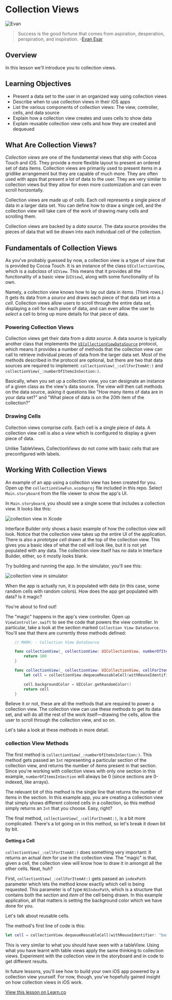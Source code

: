 # Collection Views

![Evan](http://i.giphy.com/13HgwGsXF0aiGY.gif)  

> Success is the good fortune that comes from aspiration, desperation, perspiration, and inspiration. -[Evan Esar](https://en.wikipedia.org/wiki/Evan_Esar)

## Overview

In this lesson we'll introduce you to collection views.

## Learning Objectives

* Present a data set to the user in an organized way using collection views
* Describe when to use collection views in their iOS apps
* List the various components of collection views: The view, controller, cells, and data source
* Explain how a collection view creates and uses cells to show data
* Explain reusable collection view cells and how they are created and dequeued

## What Are Collection Views?

_Collection views_ are one of the fundamental views that ship with Cocoa Touch and iOS. They provide a more flexible layout to present an ordered set of data items. Collection views are primarily used to present items in a gridlike arrangement but they are capable of much more. They are often used with apps that present a lot of data to the user. They are very similar to collection views but they allow for even more customization and can even scroll horizontally.

Collection views are made up of _cells_. Each cell represents a single piece of data in a larger data set. You can define how to draw a single cell, and the collection view will take care of the work of drawing many cells and scrolling them.

Collection views are backed by a _data source_. The data source provides the pieces of data that will be drawn into each individual cell of the collection.

## Fundamentals of Collection Views

As you've probably guessed by now, a collection view is a type of _view_ that is provided by Cocoa Touch. It is an instance of the class `UICollectionView`, which is a _subclass_ of `UIView`. This means that it provides all the functionality of a basic view (`UIView`), along with some functionality of its own.

Namely, a collection view knows how to lay out data in _items_. (Think rows.) It gets its data from a _source_ and draws each piece of that data set into a _cell_. Collection views allow users to scroll through the entire data set, displaying a cell for each piece of data, and can even allow the user to _select_ a cell to bring up more details for that piece of data.

### Powering Collection Views

Collection views get their data from a _data source_. A data source is typically another class that implements the [`UICollectionViewDataSource`](https://developer.apple.com/reference/uikit/uicollectionviewdatasource) protocol, which means it provides a number of methods that the collection view can call to retrieve individual pieces of data from the larger data set. Most of the methods described in the protocol are optional, but there are two that data sources are required to implement: `collectionView(_:cellForItemAt:)` and `collectionView(_:numberOfItemsInSection:)`.

Basically, when you set up a collection view, you can designate an instance of a given class as the view's data source. The view will then call methods on the data source, asking it questions like "How many items of data are in your data set?" and "What piece of data is on the 20th item of the collection?"

### Drawing Cells

Collection views comprise _cells_. Each cell is a single piece of data. A collection view cell is also a _view_ which is configured to display a given piece of data.

Unlike TableViews, CollectionViews do not come with basic cells that are preconfigured with labels.

## Working With Collection Views

An example of an app using a collection view has been created for you. Open up the `collectionViewFun.xcodeproj` file included in this repo. Select `Main.storyboard` from the file viewer to show the app's UI.

In `Main.storyboard`, you should see a single scene that includes a collection view. It looks like this:

![collection view in Xcode](https://s3.amazonaws.com/learn-verified/basicCollectionViewStoryboard.png)

Interface Builder only shows a basic example of how the collection view will look. Notice that the collection view takes up the entire UI of the application. There is also a _prototype cell_ drawn at the top of the collection view. This gives you a basic idea of what the cell will look like, but it is not yet populated with any data. The collection view itself has no data in Interface Builder, either, so it mostly looks blank.

Try building and running the app. In the simulator, you'll see this:

![collection view in simulator](https://s3.amazonaws.com/learn-verified/collectionViewWithCells.png)

When the app is actually run, it is populated with data (in this case, some random cells with random colors). How does the app get populated with data? Is it magic?

You're about to find out!

The "magic" happens in the app's view controller. Open up `ViewController.swift` to see the code that powers the view controller. In particular, take a look at the section marked `Collection View DataSource`. You'll see that there are currently three methods defined:

```swift
    // MARK: - Collection View DataSource

    func collectionView(_ collectionView: UICollectionView, numberOfItemsInSection section: Int) -> Int {
        return 100
    }

    func collectionView(_ collectionView: UICollectionView, cellForItemAt indexPath: IndexPath) -> UICollectionViewCell {
        let cell = collectionView.dequeueReusableCell(withReuseIdentifier: "basicCell", for: indexPath)

        cell.backgroundColor = UIColor.getRandomColor()
        return cell
    }
```


Believe it or not, these are all the methods that are required to power a collection view. The collection view can use these methods to get its data set, and will do all the rest of the work itself—drawing the cells, allow the user to scroll through the collection view, and so on.

Let's take a look at these methods in more detail.

### collection View Methods

The first method is `collectionView(_:numberOfItemsInSection:)`. This method gets passed an `Int` representing a particular section of the collection view, and returns the number of _items_ present in that section. Since you're working with collection views with only one section in this example, `numberOfItemsInSection` will always be 0 (since sections are 0-indexed, like arrays).

The relevant bit of this method is the single line that returns the number of items in the section. In this example app, you are creating a collection view that simply shows different colored cells in a collection, so this method simply returns an `Int` that you choose. Easy, right?

The final method, `collectionView(_:cellForItemAt:)`, is a bit more complicated. There's a lot going on in this method, so let's break it down bit by bit.

#### Getting a Cell

`collectionView(_:cellForItemAt:)` does something very important: It returns an actual _item_ for use in the collection view. The "magic" is that, given a cell, the collection view will know how to draw it in amongst all the other cells. Neat, huh?

First, `collectionView(_:cellForItemAt:)` gets passed an `indexPath` parameter which lets the method know exactly which cell is being requested. This parameter is of type `NSIndexPath`, which is a structure that contains both the _section_ and _item_ of the cell being drawn. In this example application, all that matters is setting the background color which we have done for you.

Let's talk about reusable cells.

The method's first line of code is this:

```swift
let cell = collectionView.dequeueReusableCell(withReuseIdentifier: "basicCell", for: indexPath)
```

This is very similar to what you should have seen with a tableView. Using what you have learnt with table views apply the same thinking to collection views. Experiment with the collection view in the storyboard and in code to get different results.

In future lessons, you'll see how to build your own iOS app powered by a collection view yourself. For now, though, you've hopefully gained insight on how collection views in iOS work.

<a href='https://learn.co/lessons/collectionView' data-visibility='hidden'>View this lesson on Learn.co</a>

